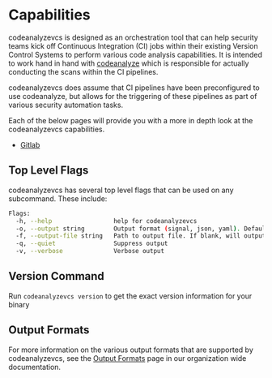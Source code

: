 # Capabilities

codeanalyzevcs is designed as an orchestration tool that can help security teams kick off Continuous Integration (CI) jobs within their existing Version Control Systems to perform various code analysis capabilities. It is intended to work hand in hand with [codeanalyze](https://github.com/Method-Security/codeanalyze) which is responsible for actually conducting the scans within the CI pipelines.

codeanalyzevcs does assume that CI pipelines have been preconfigured to use codeanalyze, but allows for the triggering of these pipelines as part of various security automation tasks.

Each of the below pages will provide you with a more in depth look at the codeanalyzevcs capabilities.

- [Gitlab](./gitlab.md)

## Top Level Flags

codeanalyzevcs has several top level flags that can be used on any subcommand. These include:

```bash
Flags:
  -h, --help                 help for codeanalyzevcs
  -o, --output string        Output format (signal, json, yaml). Default value is signal (default "signal")
  -f, --output-file string   Path to output file. If blank, will output to STDOUT
  -q, --quiet                Suppress output
  -v, --verbose              Verbose output
```

## Version Command

Run `codeanalyzevcs version` to get the exact version information for your binary

## Output Formats

For more information on the various output formats that are supported by codeanalyzevcs, see the [Output Formats](https://method-security.github.io/docs/output.html) page in our organization wide documentation.
